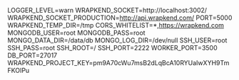 LOGGER_LEVEL=warn
WRAPKEND_SOCKET=http://localhost:3002/
WRAPKEND_SOCKET_PRODUCTION=http://api.wrapkend.com/
PORT=5000
WRAPKEND_TEMP_DIR=/tmp
CORS_WHITELIST=*,https://wrapkend.com
MONGODB_USER=root
MONGODB_PASS=root
MONGO_DATA_DIR=/data/db
MONGO_LOG_DIR=/dev/null
SSH_USER=root
SSH_PASS=root
SSH_ROOT=/
SSH_PORT=2222
WORKER_PORT=3500
DB_PORT=27017
WRAPKEND_PROJECT_KEY=pm9A70cWu7msB2dLqBcA10RYUaIwXYH9TmFKOIPu